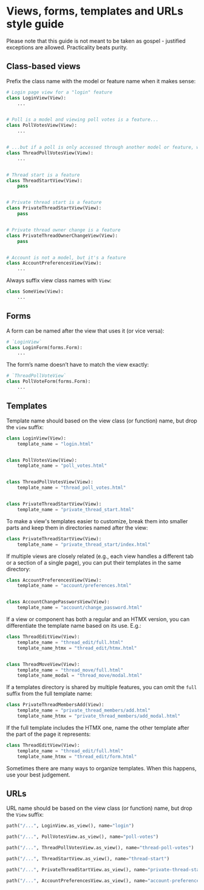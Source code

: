 # Views, forms, templates and URLs style guide

Please note that this guide is not meant to be taken as gospel - justified exceptions are allowed. Practicality beats purity.


## Class-based views

Prefix the class name with the model or feature name when it makes sense:

```python
# Login page view for a "login" feature
class LoginView(View):
    ...


# Poll is a model and viewing poll votes is a feature...
class PollVotesView(View):
    ...


# ...but if a poll is only accessed through another model or feature, we use a compound name
class ThreadPollVotesView(View):
    ...


# Thread start is a feature
class ThreadStartView(View):
    pass


# Private thread start is a feature
class PrivateThreadStartView(View):
    pass


# Private thread owner change is a feature
class PrivateThreadOwnerChangeView(View):
    pass


# Account is not a model, but it's a feature
class AccountPreferencesView(View):
    ...
```

Always suffix view class names with `View`:

```python
class SomeView(View):
    ...
```


## Forms

A form can be named after the view that uses it (or vice versa):

```python
# `LoginView`
class LoginForm(forms.Form):
    ...
```

The form’s name doesn’t have to match the view exactly:

```python
# `ThreadPollVoteView`
class PollVoteForm(forms.Form):
    ...
```


## Templates

Template name should based on the view class (or function) name, but drop the `view` suffix:

```python
class LoginView(View):
    template_name = "login.html"


class PollVotesView(View):
    template_name = "poll_votes.html"


class ThreadPollVotesView(View):
    template_name = "thread_poll_votes.html"


class PrivateThreadStartView(View):
    template_name = "private_thread_start.html"
```

To make a view's templates easier to customize, break them into smaller parts and keep them in directories named after the view:

```python
class PrivateThreadStartView(View):
    template_name = "private_thread_start/index.html"
```

If multiple views are closely related (e.g., each view handles a different tab or a section of a single page), you can put their templates in the same directory:

```python
class AccountPreferencesView(View):
    template_name = "account/preferences.html"


class AccountChangePassworsView(View):
    template_name = "account/change_password.html"
```

If a view or component has both a regular and an HTMX version, you can differentiate the template name based on its use. E.g.:

```python
class ThreadEditView(View):
    template_name = "thread_edit/full.html"
    template_name_htmx = "thread_edit/htmx.html"


class ThreadMoveView(View):
    template_name = "thread_move/full.html"
    template_name_modal = "thread_move/modal.html"
```

If a templates directory is shared by multiple features, you can omit the `full` suffix from the full template name:

```python
class PrivateThreadMembersAdd(View):
    template_name = "private_thread_members/add.html"
    template_name_htmx = "private_thread_members/add_modal.html"
```

If the full template includes the HTMX one, name the other template after the part of the page it represents:

```python
class ThreadEditView(View):
    template_name = "thread_edit/full.html"
    template_name_htmx = "thread_edit/form.html"
```

Sometimes there are many ways to organize templates. When this happens, use your best judgement.


## URLs

URL name should be based on the view class (or function) name, but drop the `View` suffix:

```python
path("/...", LoginView.as_view(), name="login")

path("/...", PollVotesView.as_view(), name="poll-votes")

path("/...", ThreadPollVotesView.as_view(), name="thread-poll-votes")

path("/...", ThreadStartView.as_view(), name="thread-start")

path("/...", PrivateThreadStartView.as_view(), name="private-thread-start")

path("/...", AccountPreferencesView.as_view(), name="account-preferences")
```